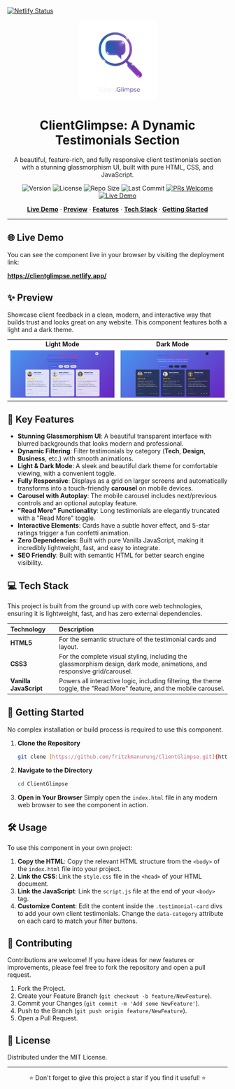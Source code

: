 [![Netlify Status](https://api.netlify.com/api/v1/badges/40076cf9-4557-41a9-8d9b-ab95a7fd6509/deploy-status)](https://app.netlify.com/projects/clientglimpse/deploys)
<div align="center">
  <img src="assets/ClientGlimpse.png" alt="ClientGlimpse Logo" width="180">
  <h1>ClientGlimpse: A Dynamic Testimonials Section</h1>
  <p>A beautiful, feature-rich, and fully responsive client testimonials section with a stunning glassmorphism UI, built with pure HTML, CSS, and JavaScript.</p>
  
  <p>
    <img src="https://img.shields.io/badge/Version-1.0-blue" alt="Version">
    <img src="https://img.shields.io/github/license/fritzkmanurung/ClientGlimpse" alt="License">
    <img src="https://img.shields.io/github/repo-size/fritzkmanurung/ClientGlimpse" alt="Repo Size">
    <img src="https://img.shields.io/github/last-commit/fritzkmanurung/ClientGlimpse" alt="Last Commit">
    <a href="https://github.com/fritzkmanurung/ClientGlimpse/pulls"><img src="https://img.shields.io/badge/PRs-welcome-brightgreen.svg" alt="PRs Welcome"></a>
    <a href="https://clientglimpse.netlify.app/"><img src="https://img.shields.io/badge/Live_Demo-Online-brightgreen" alt="Live Demo"></a>
  </p>
</div>

<p align="center">
  <a href="#-live-demo"><strong>Live Demo</strong></a> ·
  <a href="#-preview"><strong>Preview</strong></a> ·
  <a href="#-key-features"><strong>Features</strong></a> ·
  <a href="#-tech-stack"><strong>Tech Stack</strong></a> ·
  <a href="#-getting-started"><strong>Getting Started</strong></a>
</p>

---

## 🌐 Live Demo

You can see the component live in your browser by visiting the deployment link:

**https://clientglimpse.netlify.app/**

## ✨ Preview

Showcase client feedback in a clean, modern, and interactive way that builds trust and looks great on any website. This component features both a light and a dark theme.

<table>
  <tr>
    <td align="center"><strong>Light Mode</strong></td>
    <td align="center"><strong>Dark Mode</strong></td>
  </tr>
  <tr>
    <td><img src="assets/white.png" alt="Light Mode Preview"></td>
    <td><img src="assets/dark.png" alt="Dark Mode Preview"></td>
  </tr>
</table>

## 🌟 Key Features

-   **Stunning Glassmorphism UI**: A beautiful transparent interface with blurred backgrounds that looks modern and professional.
-   **Dynamic Filtering**: Filter testimonials by category (**Tech**, **Design**, **Business**, etc.) with smooth animations.
-   **Light & Dark Mode**: A sleek and beautiful dark theme for comfortable viewing, with a convenient toggle.
-   **Fully Responsive**: Displays as a grid on larger screens and automatically transforms into a touch-friendly **carousel** on mobile devices.
-   **Carousel with Autoplay**: The mobile carousel includes next/previous controls and an optional autoplay feature.
-   **"Read More" Functionality**: Long testimonials are elegantly truncated with a "Read More" toggle.
-   **Interactive Elements**: Cards have a subtle hover effect, and 5-star ratings trigger a fun confetti animation.
-   **Zero Dependencies**: Built with pure Vanilla JavaScript, making it incredibly lightweight, fast, and easy to integrate.
-   **SEO Friendly**: Built with semantic HTML for better search engine visibility.

## 💻 Tech Stack

This project is built from the ground up with core web technologies, ensuring it is lightweight, fast, and has zero external dependencies.

| Technology | Description |
| :--- | :--- |
| **HTML5** | For the semantic structure of the testimonial cards and layout. |
| **CSS3** | For the complete visual styling, including the glassmorphism design, dark mode, animations, and responsive grid/carousel. |
| **Vanilla JavaScript** | Powers all interactive logic, including filtering, the theme toggle, the "Read More" feature, and the mobile carousel. |

## 🚀 Getting Started

No complex installation or build process is required to use this component.

1.  **Clone the Repository**
    ````bash
    git clone [https://github.com/fritzkmanurung/ClientGlimpse.git](https://github.com/fritzkmanurung/ClientGlimpse.git)
    ````
2.  **Navigate to the Directory**
    ````bash
    cd ClientGlimpse
    ````
3.  **Open in Your Browser**
    Simply open the `index.html` file in any modern web browser to see the component in action.

## 🛠️ Usage

To use this component in your own project:

1.  **Copy the HTML**: Copy the relevant HTML structure from the `<body>` of the `index.html` file into your project.
2.  **Link the CSS**: Link the `style.css` file in the `<head>` of your HTML document.
3.  **Link the JavaScript**: Link the `script.js` file at the end of your `<body>` tag.
4.  **Customize Content**: Edit the content inside the `.testimonial-card` divs to add your own client testimonials. Change the `data-category` attribute on each card to match your filter buttons.

## 🤝 Contributing

Contributions are welcome! If you have ideas for new features or improvements, please feel free to fork the repository and open a pull request.

1.  Fork the Project.
2.  Create your Feature Branch (`git checkout -b feature/NewFeature`).
3.  Commit your Changes (`git commit -m 'Add some NewFeature'`).
4.  Push to the Branch (`git push origin feature/NewFeature`).
5.  Open a Pull Request.

## 📜 License

Distributed under the MIT License.

---

<p align="center">
  ⭐ Don't forget to give this project a star if you find it useful! ⭐
</p>